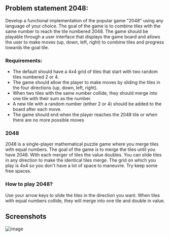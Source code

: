 ## Problem statement 2048:


Develop a functional implementation of the popular game "2048" using any language of your choice. The goal of the game is to combine tiles with the same number to reach the tile numbered 2048. The game should be playable through a user interface that displays the game board and allows the user to make moves (up, down, left, right) to combine tiles and progress towards the goal tile.

### Requirements:

  - The default should have a 4x4 grid of tiles that start with two random tiles numbered 2 or 4.
  - The game should allow the player to make moves by sliding the tiles in the four directions (up, down, left, right).
  - When two tiles with the same number collide, they should merge into one tile with their sum as the number.
  - A new tile with a random number (either 2 or 4) should be added to the board after each move.
  - The game should end when the player reaches the 2048 tile or when there are no more possible moves


### 2048

2048 is a single-player mathematical puzzle game where you merge tiles with equal numbers. The goal of the game is to merge the tiles until you have 2048. With each merger of tiles the value doubles. You can slide tiles in any direction to make the identical tiles merge. The grid on which you play is 4x4 so you don't have a lot of space to maneuvre. Try keep some free spaces.

### How to play 2048?
Use your arrow keys to slide the tiles in the direction you want. When tiles with equal numbers collide, they will merge into one tile and double in value.

## Screenshots

![image](https://github.com/Priyammm05/exponent-energy-2048/assets/80326453/460c37ac-c8a7-4e69-8bc4-5d993368cf60)

